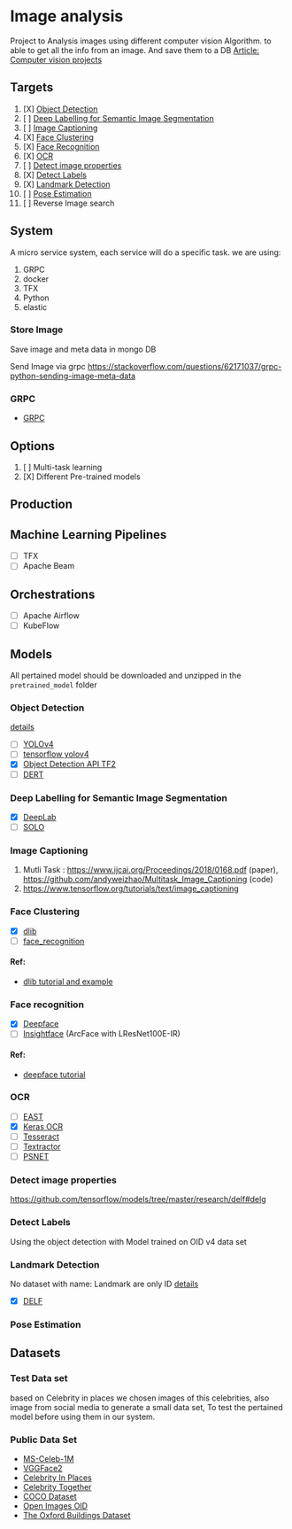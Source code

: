 # Image analysis
Project to Analysis images using different computer vision Algorithm. to able to get all the info from an image.
And save them to a DB
[Article: Computer vision projects](https://www.analyticsvidhya.com/blog/2020/09/18-open-source-computer-vision-projects-beginners/)

## Targets
1) [X] [Object Detection](#Object-Detection)
2) [ ] [Deep Labelling for Semantic Image Segmentation](#Deep-Labelling-for-Semantic-Image-Segmentation)
2) [ ] [Image Captioning](#Image-Captioning)
6) [X] [Face Clustering](Face-Clustering)
5) [X] [Face Recognition](#Face-recognition)
7) [X] [OCR](#OCR)
3) [ ] [Detect image properties](#Detect-image-properties)
1) [X] [Detect Labels](#Assign-general-image-attributes)
8) [X] [Landmark Detection](#Landmark-Detection)
9) [ ] [Pose Estimation](#pose-estimation)
8) [ ] Reverse Image search

## System
A micro service system, each service will do a specific task.
we are using:
1) GRPC
2) docker
3) TFX
4) Python
5) elastic

### Store Image
Save image and meta data in mongo DB

Send Image via grpc https://stackoverflow.com/questions/62171037/grpc-python-sending-image-meta-data

### GRPC
- [GRPC](https://grpc.io/docs/languages/python/quickstart/)

## Options
1) [ ] Multi-task learning
2) [X] Different Pre-trained models

## Production
## Machine Learning Pipelines
- [ ] TFX
- [ ] Apache Beam

## Orchestrations
- [ ] Apache Airflow
- [ ] KubeFlow

## Models
All pertained model should be downloaded and unzipped in the `pretrained_model` folder

### Object Detection
[details](objects/README.md)
- [ ] [YOLOv4](https://github.com/AlexeyAB/darknet)
- [ ] [tensorflow yolov4](https://github.com/hunglc007/tensorflow-yolov4-tflite)
- [X] [Object Detection API TF2](https://github.com/tensorflow/models/tree/master/research/object_detection)
- [ ] [DERT](https://arxiv.org/pdf/2005.12872.pdf)

### Deep Labelling for Semantic Image Segmentation
- [X] [DeepLab](https://github.com/tensorflow/models/tree/master/research/deeplab)
- [ ] [SOLO](https://github.com/WXinlong/SOLO)

### Image Captioning
1) Mutli Task : https://www.ijcai.org/Proceedings/2018/0168.pdf (paper), https://github.com/andyweizhao/Multitask_Image_Captioning (code)
2) https://www.tensorflow.org/tutorials/text/image_captioning

### Face Clustering
- [x] [dlib](http://dlib.net/)
- [ ] [face_recognition](https://github.com/ageitgey/face_recognition)
#### Ref:
  - [dlib tutorial and example](https://sefiks.com/2020/07/11/face-recognition-with-dlib-in-python/)

### Face recognition
- [x] [Deepface](https://github.com/serengil/deepface)
- [ ] [Insightface](https://github.com/deepinsight/insightface) (ArcFace with LResNet100E-IR)
#### Ref:
  - [deepface tutorial](https://sefiks.com/2020/09/09/deep-face-detection-with-mtcnn-in-python/)

### OCR
- [ ] [EAST](https://github.com/argman/EAST)
- [X] [Keras OCR](https://pypi.org/project/keras-ocr)
- [ ] [Tesseract](https://pypi.org/project/pytesseract)
- [ ] [Textractor](https://github.com/danwald/pytextractor)
- [ ] [PSNET](https://pypi.org/project/psenet-text-detector)

### Detect image properties
https://github.com/tensorflow/models/tree/master/research/delf#delg

### Detect Labels
Using the object detection with Model trained on OID v4 data set

### Landmark Detection
No dataset with name: Landmark are only ID
[details](Landmarks/README.md)
- [X] [DELF](https://github.com/tensorflow/models/tree/master/research/delf)

### Pose Estimation

## Datasets

### Test Data set
based on Celebrity in places we chosen images of this celebrities, also image from social media to generate a
small data set, To test the pertained model before using them in our system.

### Public Data Set
- [MS-Celeb-1M](https://academictorrents.com/details/9e67eb7cc23c9417f39778a8e06cca5e26196a97/tech&hit=1&filelist=1)
- [VGGFace2](http://zeus.robots.ox.ac.uk/vgg_face2/)
- [Celebrity In Places](http://www.robots.ox.ac.uk/~vgg/data/celebrity_in_places/)
- [Celebrity Together](http://www.robots.ox.ac.uk/~vgg/data/celebrity_together/)
- [COCO Dataset](https://cocodataset.org/#home)
- [Open Images OID](https://storage.googleapis.com/openimages/web/index.html)
- [The Oxford Buildings Dataset](https://www.robots.ox.ac.uk/~vgg/data/oxbuildings/s)
